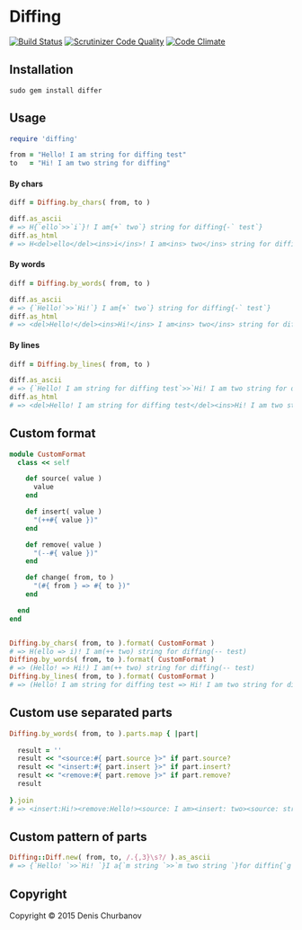 # Diffing

[![Build Status](https://travis-ci.org/4urbanoff/Diffing.svg)](https://travis-ci.org/4urbanoff/Diffing)
[![Scrutinizer Code Quality](https://scrutinizer-ci.com/g/4urbanoff/Diffing/badges/quality-score.png?b=master)](https://scrutinizer-ci.com/g/4urbanoff/Diffing/?branch=master)
[![Code Climate](https://codeclimate.com/github/4urbanoff/Diffing/badges/gpa.svg)](https://codeclimate.com/github/4urbanoff/Diffing)

## Installation

```
sudo gem install differ
```

## Usage

```ruby
require 'diffing'

from = "Hello! I am string for diffing test"
to   = "Hi! I am two string for diffing"
```

#### By chars
```ruby
diff = Diffing.by_chars( from, to )

diff.as_ascii
# => H{`ello`>>`i`}! I am{+` two`} string for diffing{-` test`}
diff.as_html
# => H<del>ello</del><ins>i</ins>! I am<ins> two</ins> string for diffing<del> test</del>
```

#### By words
```ruby
diff = Diffing.by_words( from, to )

diff.as_ascii
# => {`Hello!`>>`Hi!`} I am{+` two`} string for diffing{-` test`}
diff.as_html
# => <del>Hello!</del><ins>Hi!</ins> I am<ins> two</ins> string for diffing<del> test</del>
```

#### By lines
```ruby
diff = Diffing.by_lines( from, to )

diff.as_ascii
# => {`Hello! I am string for diffing test`>>`Hi! I am two string for diffing`}
diff.as_html
# => <del>Hello! I am string for diffing test</del><ins>Hi! I am two string for diffing</ins>
```

## Custom format

```ruby
module CustomFormat
  class << self

    def source( value )
      value
    end

    def insert( value )
      "(++#{ value })"
    end

    def remove( value )
      "(--#{ value })"
    end

    def change( from, to )
      "(#{ from } => #{ to })"
    end

  end
end


Diffing.by_chars( from, to ).format( CustomFormat )
# => H(ello => i)! I am(++ two) string for diffing(-- test)
Diffing.by_words( from, to ).format( CustomFormat )
# => (Hello! => Hi!) I am(++ two) string for diffing(-- test)
Diffing.by_lines( from, to ).format( CustomFormat )
# => (Hello! I am string for diffing test => Hi! I am two string for diffing)

```


## Custom use separated parts

```ruby
Diffing.by_words( from, to ).parts.map { |part|
  
  result = ''
  result << "<source:#{ part.source }>" if part.source?
  result << "<insert:#{ part.insert }>" if part.insert?
  result << "<remove:#{ part.remove }>" if part.remove?
  result
  
}.join 
# => <insert:Hi!><remove:Hello!><source: I am><insert: two><source: string for diffing><remove: test>
```


## Custom pattern of parts

```ruby
Diffing::Diff.new( from, to, /.{,3}\s?/ ).as_ascii
# => {`Hello! `>>`Hi! `}I a{`m string `>>`m two string `}for diffin{`g test`>>`g`}
```


## Copyright

Copyright © 2015 Denis Churbanov